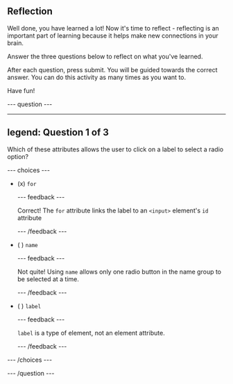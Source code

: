 ## Reflection

Well done, you have learned a lot! Now it's time to reflect - reflecting is an important part of learning because it helps make new connections in your brain.

Answer the three questions below to reflect on what you've learned.

After each question, press submit. You will be guided towards the correct answer. You can do this activity as many times as you want to.

Have fun!

--- question ---

---
legend: Question 1 of 3
---

Which of these attributes allows the user to click on a label to select a radio option?

--- choices ---

- (x) `for`

  --- feedback ---

  Correct! The `for` attribute links the label to an `<input>` element's `id` attribute

  --- /feedback ---

- ( ) `name`

  --- feedback ---

  Not quite! Using `name` allows only one radio button in the name group to be selected at a time.

  --- /feedback ---

- ( ) `label`

  --- feedback ---

  `label` is a type of element, not an element attribute.

  --- /feedback ---

--- /choices ---

--- /question ---
